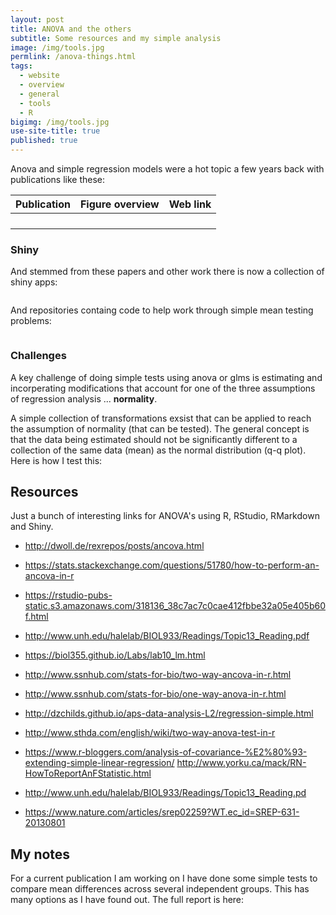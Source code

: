 ```yaml
---
layout: post
title: ANOVA and the others
subtitle: Some resources and my simple analysis
image: /img/tools.jpg
permlink: /anova-things.html
tags:
  - website
  - overview
  - general
  - tools
  - R
bigimg: /img/tools.jpg
use-site-title: true
published: true
---
```


Anova and simple regression models were a hot topic a few years back with publications like these:

| Publication | Figure overview | Web link |
| ----------- | --------------- | -------- |
|             |                 |          |
|             |                 |          |
|             |                 |          |
|             |                 |          |



### Shiny

And stemmed from these papers and other work there is now a collection of shiny apps:

```dcsd

```

And repositories containg code to help work through simple mean testing problems:

```cs

```

### Challenges

A key challenge of doing simple tests using anova or glms is estimating and incorperating modifications that account for one of the three assumptions of regression analysis ... **normality**.

A simple collection of transformations exsist that can be applied to reach the assumption of normality (that can be tested). The general concept is that the data being estimated should not be significantly different to a collection of the same data (mean) as the normal distribution (q-q plot). Here is how I test this:



## Resources

Just a bunch of interesting links for ANOVA's using R, RStudio, RMarkdown and Shiny.

- http://dwoll.de/rexrepos/posts/ancova.html
- https://stats.stackexchange.com/questions/51780/how-to-perform-an-ancova-in-r

- https://rstudio-pubs-static.s3.amazonaws.com/318136_38c7ac7c0cae412fbbe32a05e405b60f.html
- http://www.unh.edu/halelab/BIOL933/Readings/Topic13_Reading.pdf
- https://biol355.github.io/Labs/lab10_lm.html

- http://www.ssnhub.com/stats-for-bio/two-way-ancova-in-r.html

- http://www.ssnhub.com/stats-for-bio/one-way-anova-in-r.html

- http://dzchilds.github.io/aps-data-analysis-L2/regression-simple.html
- http://www.sthda.com/english/wiki/two-way-anova-test-in-r
- https://www.r-bloggers.com/analysis-of-covariance-%E2%80%93-extending-simple-linear-regression/
http://www.yorku.ca/mack/RN-HowToReportAnFStatistic.html
- http://www.unh.edu/halelab/BIOL933/Readings/Topic13_Reading.pd 
- https://www.nature.com/articles/srep02259?WT.ec_id=SREP-631-20130801

## My notes

For a current publication I am working on I have done some simple tests to compare mean differences across several independent groups. This has many options as I have found out. The full report is here: